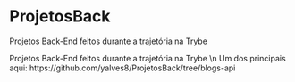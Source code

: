 # ProjetosBack
<p> Projetos Back-End feitos durante a trajetória na Trybe</p>
Projetos Back-End feitos durante a trajetória na Trybe \n
Um dos principais aqui: https://github.com/yalves8/ProjetosBack/tree/blogs-api
